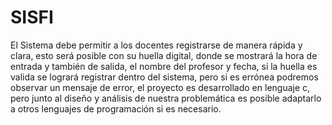 # SISFI

El Sistema debe permitir a los docentes registrarse de manera rápida y clara, esto será posible con su huella digital, donde se mostrará la hora de entrada y también de salida, el nombre del profesor y fecha, si la huella es valida se logrará registrar dentro del sistema, pero si es errónea podremos observar un mensaje de error, el proyecto es desarrollado en lenguaje c, pero junto al diseño y análisis de nuestra problemática es posible adaptarlo a otros lenguajes de programación si es necesario. 
